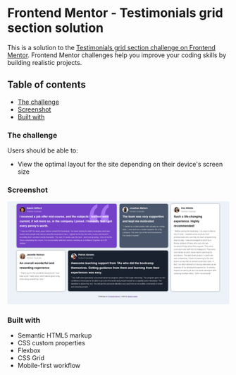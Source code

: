 # Frontend Mentor - Testimonials grid section solution

This is a solution to the [Testimonials grid section challenge on Frontend Mentor](https://www.frontendmentor.io/challenges/testimonials-grid-section-Nnw6J7Un7). Frontend Mentor challenges help you improve your coding skills by building realistic projects.

## Table of contents

- [The challenge](#the-challenge)
- [Screenshot](#screenshot)
- [Built with](#built-with)


### The challenge

Users should be able to:

- View the optimal layout for the site depending on their device's screen size

### Screenshot

![](./Screenshot.png)

### Built with

- Semantic HTML5 markup
- CSS custom properties
- Flexbox
- CSS Grid
- Mobile-first workflow
